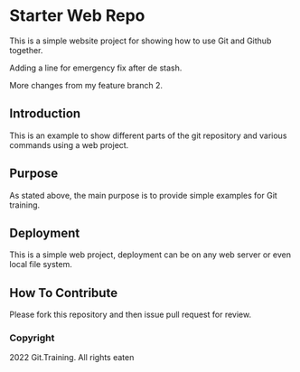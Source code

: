 # Starter Web Repo

This is a simple website project for showing how to use Git and Github together. 

Adding a line for emergency fix after de stash.

More changes from my feature branch 2.

## Introduction

This is an example to show different parts of the git repository and various commands using a web project.

## Purpose

As stated above, the main purpose is to provide simple examples for Git training.

## Deployment

This is a simple web project, deployment can be on any web server or even local file system.

## How To Contribute

Please fork this repository and then issue pull request for review.

### Copyright

2022 Git.Training.	All rights eaten